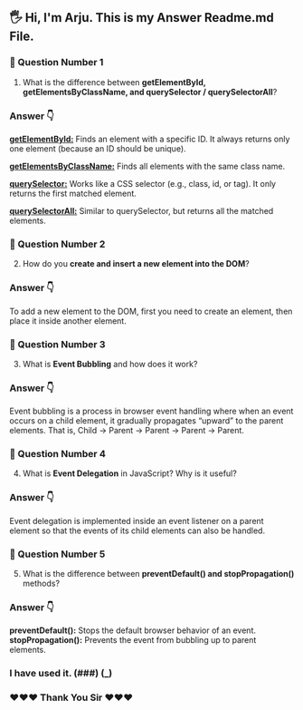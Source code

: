 ## 🖐 Hi, I'm Arju. This is my Answer Readme.md File.

### 🚩 Question Number 1
1. What is the difference between **getElementById, getElementsByClassName, and querySelector / querySelectorAll**?

### Answer 👇

<u>**getElementById:**</u> Finds an element with a specific ID. It always returns only one element (because an ID should be unique).

<u>**getElementsByClassName:**</u> Finds all elements with the same class name.

<u>**querySelector:**</u> Works like a CSS selector (e.g., class, id, or tag). It only returns the first matched element.

<u>**querySelectorAll:**</u> Similar to querySelector, but returns all the matched elements.



### 🚩 Question Number 2
2. How do you **create and insert a new element into the DOM**?

### Answer 👇
To add a new element to the DOM, first you need to create an element, then place it inside another element.


### 🚩 Question Number 3
3. What is **Event Bubbling** and how does it work?

### Answer 👇
Event bubbling is a process in browser event handling where when an event occurs on a child element, it gradually propagates “upward” to the parent elements. That is, Child → Parent → Parent → Parent → Parent.


### 🚩 Question Number 4
4. What is **Event Delegation** in JavaScript? Why is it useful?

### Answer 👇
Event delegation is implemented inside an event listener on a parent element so that the events of its child elements can also be handled.


### 🚩 Question Number 5
5. What is the difference between **preventDefault() and stopPropagation()** methods?

### Answer 👇
**preventDefault():** Stops the default browser behavior of an event.
**stopPropagation():** Prevents the event from bubbling up to parent elements.


### I have used it. (###) (**_**)


### ❤️️❤️️❤️️  Thank You Sir ❤️️❤️️❤️️

